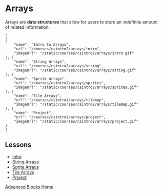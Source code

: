 # Arrays

Arrays are **data structures** that allow for users to store an indefinite amount of related information.

```codecard
[
{
    "name": "Intro to Arrays",
    "url": "/courses/csintro2/arrays/intro",
    "imageUrl": "/static/courses/csintro2/arrays/intro.gif"
}, {
    "name": "String Arrays",
    "url": "/courses/csintro2/arrays/string",
    "imageUrl": "/static/courses/csintro2/arrays/string.gif"
}, {
    "name": "Sprite Arrays",
    "url": "/courses/csintro2/arrays/sprites",
    "imageUrl": "/static/courses/csintro2/arrays/sprites.gif"
}, {
    "name": "Tile Arrays",
    "url": "/courses/csintro2/arrays/tilemap",
    "imageUrl": "/static/courses/csintro2/arrays/tilemap.gif"
}, {
    "name": "Project",
    "url": "/courses/csintro2/arrays/project",
    "imageUrl": "/static/courses/csintro2/arrays/project.gif"
}
]
```

## Lessons

* [Intro](/courses/csintro2/arrays/intro)
* [String Arrays](/courses/csintro2/arrays/string)
* [Sprite Arrays](/courses/csintro2/arrays/sprites)
* [Tile Arrays](/courses/csintro2/arrays/tilemap)
* [Project](/courses/csintro2/arrays/project)


[Advanced Blocks Home](/courses/csintro2)
